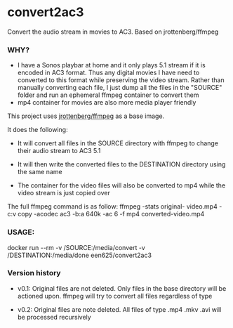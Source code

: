 # convert2ac3
Convert the audio stream in movies to AC3. Based on jrottenberg/ffmpeg

### WHY?
- I have a Sonos playbar at home and it only plays 5.1 stream if it is encoded in AC3 format.
Thus any digital movies I have need to converted to this format while preserving the video stream.
Rather than manually converting each file, I just dump all the files in the "SOURCE" folder and run an ephemeral ffmpeg container to convert them
- mp4 container for movies are also more media player friendly


This project uses [jrottenberg/ffmpeg](https://hub.docker.com/r/jrottenberg/ffmpeg/) as a base image.


It does the following:

- It will convert all files in the SOURCE directory with ffmpeg to change their audio stream to AC3 5.1

- It will then write the converted files to the DESTINATION directory using the same name

- The container for the video files will also be converted to mp4 while the video stream is just copied over


The full ffmpeg command is as follow:
ffmpeg -stats original- video.mp4 -c:v copy -acodec ac3 -b:a 640k -ac 6 -f mp4 converted-video.mp4


### USAGE:
docker run --rm -v /SOURCE:/media/convert -v /DESTINATION:/media/done een625/convert2ac3

### Version history
- v0.1: Original files are not deleted. Only files in the base directory will be actioned upon. ffmpeg will try to convert all files regardless of type

- v0.2: Original files are note deleted. All files of type .mp4 .mkv .avi will be processed recursively
